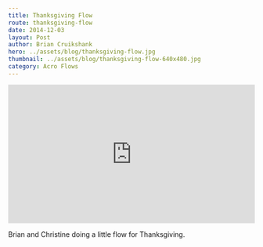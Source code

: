 ```yaml
---
title: Thanksgiving Flow
route: thanksgiving-flow
date: 2014-12-03
layout: Post
author: Brian Cruikshank
hero: ../assets/blog/thanksgiving-flow.jpg
thumbnail: ../assets/blog/thanksgiving-flow-640x480.jpg
category: Acro Flows
---
```

<style>.embed-container { position: relative; padding-bottom: 56.25%; height: 0; overflow: hidden; max-width: 100%; } .embed-container iframe, .embed-container object, .embed-container embed { position: absolute; top: 0; left: 0; width: 100%; height: 100%; }</style><div class='embed-container'><iframe src='https://www.youtube.com/embed/5qWILVuR7bY' frameborder='0' allowfullscreen></iframe></div>

Brian and Christine doing a little flow for Thanksgiving.
